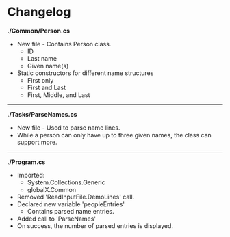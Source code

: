 # Changelog

**./Common/Person.cs**
* New file - Contains Person class.
	* ID
	* Last name
	* Given name(s)
* Static constructors for different name structures
	* First only
	* First and Last
	* First, Middle, and Last

---

**./Tasks/ParseNames.cs**
* New file - Used to parse name lines.
* While a person can only have up to three given names, the class can support more.

---

**./Program.cs**
* Imported:
	* System.Collections.Generic
	* globalX.Common
* Removed 'ReadInputFile.DemoLines' call.
* Declared new variable 'peopleEntries'
	* Contains parsed name entries.
* Added call to 'ParseNames'
* On success, the number of parsed entries is displayed.
